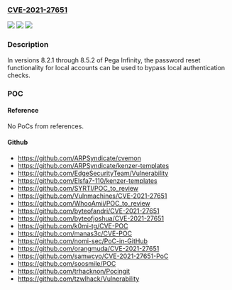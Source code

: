 ### [CVE-2021-27651](https://cve.mitre.org/cgi-bin/cvename.cgi?name=CVE-2021-27651)
![](https://img.shields.io/static/v1?label=Product&message=Pega%20Infinity&color=blue)
![](https://img.shields.io/static/v1?label=Version&message=%3E%3D%208.2.1%20&color=brighgreen)
![](https://img.shields.io/static/v1?label=Vulnerability&message=CWE-287%3A%20Improper%20Authentication&color=brighgreen)

### Description

In versions 8.2.1 through 8.5.2 of Pega Infinity, the password reset functionality for local accounts can be used to bypass local authentication checks.

### POC

#### Reference
No PoCs from references.

#### Github
- https://github.com/ARPSyndicate/cvemon
- https://github.com/ARPSyndicate/kenzer-templates
- https://github.com/EdgeSecurityTeam/Vulnerability
- https://github.com/Elsfa7-110/kenzer-templates
- https://github.com/SYRTI/POC_to_review
- https://github.com/Vulnmachines/CVE-2021-27651
- https://github.com/WhooAmii/POC_to_review
- https://github.com/byteofandri/CVE-2021-27651
- https://github.com/byteofjoshua/CVE-2021-27651
- https://github.com/k0mi-tg/CVE-POC
- https://github.com/manas3c/CVE-POC
- https://github.com/nomi-sec/PoC-in-GitHub
- https://github.com/orangmuda/CVE-2021-27651
- https://github.com/samwcyo/CVE-2021-27651-PoC
- https://github.com/soosmile/POC
- https://github.com/trhacknon/Pocingit
- https://github.com/tzwlhack/Vulnerability

